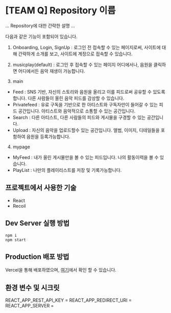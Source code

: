 # [TEAM Q] Repository 이름

... Repository에 대한 간략한 설명 ...

다음과 같은 기능이 포함되어 있습니다.
1. Onboarding, Login, SignUp : 로그인 전 접속할 수 있는 페이지로써, 사이트에 대해 간략하게 소개를 보고, 사이트에 계정으로 접속할 수 있습니다.

2. musicplay(default) : 로그인 후 접속할 수 있는 페이지 어디에서나, 음원을 클릭하면 어디에서든 음악 재생이 가능합니다.

3. main
  - Feed : SNS 기반, 자신의 스토리와 음원을 올리고 이를 피드로써 공유할 수 있도록 합니다. 다른 사람들이 올린 음악 피드를 감상할 수 있습니다. 
  - Privatefeed : 유료 구독을 기반으로 한 아티스트와 구독자만이 들어갈 수 있는 피드 공간입니다. 아티스트와 음악적으로 소통할 수 있는 공간입니다. 
  - Search : 다른 아티스트, 다른 사람들의 피드와 게시물을 구경할 수 있는 공간입니다.
  - Upload : 자신의 음악을 업로드할수 있는 공간입니다. 앨범, 이미지, 디테일들을 포함하여 음원을 등록가능합니다.

4. mypage
  - MyFeed : 내가 올린 게시물만을 볼 수 있는 피드입니다. 나의 활동이력을 볼 수 있습니다.
  - PlayList : 나만의 플레이리스트를 저장 및 기록가능합니다. 


## 프로젝트에서 사용한 기술

- React
- Recoil


## Dev Server 실행 방법

```
npm i
npm start
```


## Production 배포 방법

Vercel을 통해 배포하였으며,
[여기](https://q-team-frontend.vercel.app)에서 확인 할 수 있습니다.


## 환경 변수 및 시크릿

REACT_APP_REST_API_KEY =
REACT_APP_REDIRECT_URI =
REACT_APP_SERVER =
